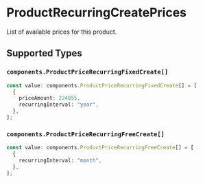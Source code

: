# ProductRecurringCreatePrices

List of available prices for this product.


## Supported Types

### `components.ProductPriceRecurringFixedCreate[]`

```typescript
const value: components.ProductPriceRecurringFixedCreate[] = [
  {
    priceAmount: 224855,
    recurringInterval: "year",
  },
];
```

### `components.ProductPriceRecurringFreeCreate[]`

```typescript
const value: components.ProductPriceRecurringFreeCreate[] = [
  {
    recurringInterval: "month",
  },
];
```

